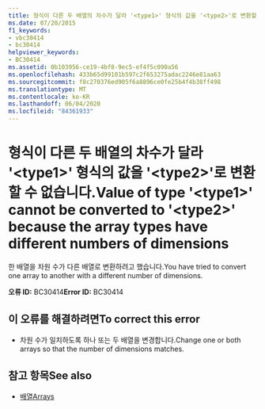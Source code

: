 ```yaml
---
title: 형식이 다른 두 배열의 차수가 달라 '<type1>' 형식의 값을 '<type2>'로 변환할 수 없습니다.
ms.date: 07/20/2015
f1_keywords:
- vbc30414
- bc30414
helpviewer_keywords:
- BC30414
ms.assetid: 0b103956-ce19-4bf8-9ec5-ef4f5c090a56
ms.openlocfilehash: 433b65d99101b597c2f653275adac2246e81aa63
ms.sourcegitcommit: f8c270376ed905f6a8896ce0fe25b4f4b38ff498
ms.translationtype: MT
ms.contentlocale: ko-KR
ms.lasthandoff: 06/04/2020
ms.locfileid: "84361933"
---
```

# <a name="value-of-type-type1-cannot-be-converted-to-type2-because-the-array-types-have-different-numbers-of-dimensions"></a><span data-ttu-id="a549e-102">형식이 다른 두 배열의 차수가 달라 '\<type1>' 형식의 값을 '\<type2>'로 변환할 수 없습니다.</span><span class="sxs-lookup"><span data-stu-id="a549e-102">Value of type '\<type1>' cannot be converted to '\<type2>' because the array types have different numbers of dimensions</span></span>
<span data-ttu-id="a549e-103">한 배열을 차원 수가 다른 배열로 변환하려고 했습니다.</span><span class="sxs-lookup"><span data-stu-id="a549e-103">You have tried to convert one array to another with a different number of dimensions.</span></span>  
  
 <span data-ttu-id="a549e-104">**오류 ID:** BC30414</span><span class="sxs-lookup"><span data-stu-id="a549e-104">**Error ID:** BC30414</span></span>  
  
## <a name="to-correct-this-error"></a><span data-ttu-id="a549e-105">이 오류를 해결하려면</span><span class="sxs-lookup"><span data-stu-id="a549e-105">To correct this error</span></span>  
  
- <span data-ttu-id="a549e-106">차원 수가 일치하도록 하나 또는 두 배열을 변경합니다.</span><span class="sxs-lookup"><span data-stu-id="a549e-106">Change one or both arrays so that the number of dimensions matches.</span></span>  
  
## <a name="see-also"></a><span data-ttu-id="a549e-107">참고 항목</span><span class="sxs-lookup"><span data-stu-id="a549e-107">See also</span></span>

- [<span data-ttu-id="a549e-108">배열</span><span class="sxs-lookup"><span data-stu-id="a549e-108">Arrays</span></span>](../programming-guide/language-features/arrays/index.md)
